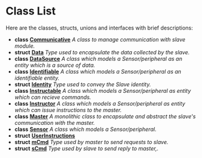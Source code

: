 
# Class List

Here are the classes, structs, unions and interfaces with brief descriptions:


* **class** [**Communicative**](class_communicative.md) _A class to manage communication with slave module._   
* **struct** [**Data**](struct_data.md) _Type used to encapsulate the data collected by the slave._   
* **class** [**DataSource**](class_data_source.md) _A class which models a Sensor/peripheral as an entity which is a source of data._   
* **class** [**Identifiable**](class_identifiable.md) _A class which models a Sensor/peripheral as an identifiable entity._   
* **struct** [**Identity**](struct_identity.md) _Type used to convey the Slave identity._   
* **class** [**Instructable**](class_instructable.md) _A class which models a Sensor/peripheral as entity which can recieve commands._   
* **class** [**Instructor**](class_instructor.md) _A class which models a Sensor/peripheral as entity which can issue instructions to the master._   
* **class** [**Master**](class_master.md) _A monolithic class to encapsulate and abstract the slave's communication with the master._   
* **class** [**Sensor**](class_sensor.md) _A class which models a Sensor/peripheral._   
* **struct** [**UserInstructions**](struct_user_instructions.md)   
* **struct** [**mCmd**](structm_cmd.md) _Type used by master to send requests to slave._   
* **struct** [**sCmd**](structs_cmd.md) _Type used by slave to send reply to master,._   